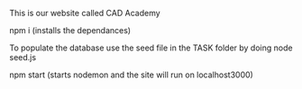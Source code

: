 This is our website called CAD Academy

npm i (installs the dependances)

To populate the database use the seed file in the TASK folder by doing
node seed.js 
  
npm start (starts nodemon and the site will run on localhost3000)
  
